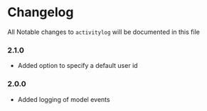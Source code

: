 # Changelog

All Notable changes to `activitylog` will be documented in this file

### 2.1.0
- Added option to specify a default user id

### 2.0.0
- Added logging of model events